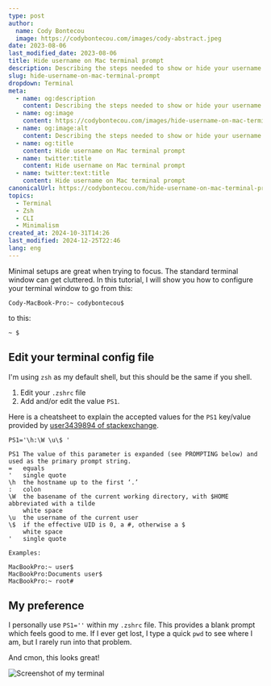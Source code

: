 ```yaml
---
type: post
author:
  name: Cody Bontecou
  image: https://codybontecou.com/images/cody-abstract.jpeg
date: 2023-08-06
last_modified_date: 2023-08-06
title: Hide username on Mac terminal prompt
description: Describing the steps needed to show or hide your username on your Mac's terminal.
slug: hide-username-on-mac-terminal-prompt
dropdown: Terminal
meta:
  - name: og:description
    content: Describing the steps needed to show or hide your username on your Mac's terminal.
  - name: og:image
    content: https://codybontecou.com/images/hide-username-on-mac-terminal-prompt.png
  - name: og:image:alt
    content: Describing the steps needed to show or hide your username on your Mac's terminal.
  - name: og:title
    content: Hide username on Mac terminal prompt
  - name: twitter:title
    content: Hide username on Mac terminal prompt
  - name: twitter:text:title
    content: Hide username on Mac terminal prompt
canonicalUrl: https://codybontecou.com/hide-username-on-mac-terminal-prompt.html
topics:
  - Terminal
  - Zsh
  - CLI
  - Minimalism
created_at: 2024-10-31T14:26
last_modified: 2024-12-25T22:46
lang: eng
---
```

Minimal setups are great when trying to focus. The standard terminal window can get cluttered. In this tutorial, I will show you how to configure your terminal window to go from this:

```shell
Cody-MacBook-Pro:~ codybontecou$
```

to this:

```
~ $
```

## Edit your terminal config file

I'm using `zsh` as my default shell, but this should be the same if you shell.

1. Edit your `.zshrc` file
2. Add and/or edit the value `PS1`.

Here is a cheatsheet to explain the accepted values for the `PS1` key/value provided by [user3439894 of stackexchange](https://apple.stackexchange.com/questions/224149/show-username-on-mac-terminal-prompt).

```shell
PS1='\h:\W \u\$ '

PS1 The value of this parameter is expanded (see PROMPTING below) and used as the primary prompt string.
=   equals
'   single quote
\h  the hostname up to the first ‘.’
:   colon
\W  the basename of the current working directory, with $HOME abbreviated with a tilde
    white space
\u  the username of the current user
\$  if the effective UID is 0, a #, otherwise a $
    white space
'   single quote

Examples:

MacBookPro:~ user$
MacBookPro:Documents user$
MacBookPro:~ root#
```

## My preference

I personally use `PS1=''` within my `.zshrc` file. This provides a blank prompt which feels good to me. If I ever get lost, I type a quick `pwd` to see where I am, but I rarely run into that problem.

And cmon, this looks great!

<img src="https://codybontecou.com/images/clean-terminal.png" alt="Screenshot of my terminal" class="mt-6 rounded-lg shadow-lg" />
